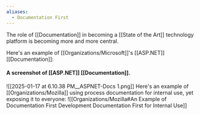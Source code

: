 ```yaml
---
aliases:
  - Documentation First
---
```

The role of [[Documentation]] in becoming a [[State of the Art]] technology platform is becoming more and more central.  

Here's an example of [[Organizations/Microsoft]]'s [[ASP.NET]] [[Documentation]]:

#### A screenshot of [[ASP.NET]] [[Documentation]].
![[2025-01-17 at 6.10.38 PM__ASPNET-Docs 1.png]]
Here's an example of [[Organizations/Mozilla]] using process documentation for internal use, yet exposing it to everyone:
![[Organizations/Mozilla#An Example of Documentation First Development Documentation First for Internal Use]]
